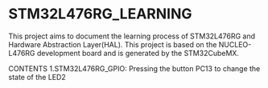 # STM32L476RG_LEARNING
This project aims to document the learning process of STM32L476RG and Hardware Abstraction Layer(HAL). This project is based on the NUCLEO-L476RG development board and is generated by the STM32CubeMX.

CONTENTS
1.STM32L476RG_GPIO: Pressing the button PC13 to change the state of the LED2